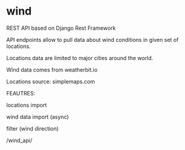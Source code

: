 # wind

REST API based on Django Rest Framework


API endpoints allow to pull data about wind conditions in given set of locations.

Locations data are limited to major cities around the world.

Wind data comes from weatherbit.io

Locations source: simplemaps.com

FEAUTRES:

locations import

wind data import (async)

filter (wind direction)



/wind_api/
